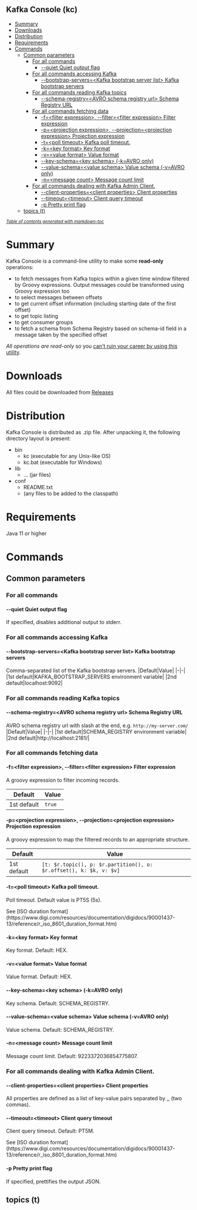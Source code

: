 Kafka Console (kc)
------------------

- [Summary](#summary)
- [Downloads](#downloads)
- [Distribution](#distribution)
- [Requirements](#requirements)
- [Commands](#commands)
  * [Common parameters](#common-parameters)
    + [For all commands](#for-all-commands)
      - [--quiet Quiet output flag](#--quiet-quiet-output-flag)
    + [For all commands accessing Kafka](#for-all-commands-accessing-kafka)
      - [--bootstrap-servers=\<Kafka bootstrap server list> Kafka bootstrap servers](#--bootstrap-servers---kafka-bootstrap-server-list--kafka-bootstrap-servers)
    + [For all commands reading Kafka topics](#for-all-commands-reading-kafka-topics)
      - [--schema-registry=\<AVRO schema registry url> Schema Registry URL](#--schema-registry---avro-schema-registry-url--schema-registry-url)
    + [For all commands fetching data](#for-all-commands-fetching-data)
      - [-f=\<filter expression>, --filter=\<filter expression> Filter expression](#-f---filter-expression-----filter---filter-expression--filter-expression)
      - [-p=\<projection expression>, --projection=\<projection expression> Projection expression](#-p---projection-expression-----projection---projection-expression--projection-expression)
      - [-t=\<poll timeout> Kafka poll timeout.](#-t---poll-timeout--kafka-poll-timeout)
      - [-k=\<key format> Key format](#-k---key-format--key-format)
      - [-v=\<value format> Value format](#-v---value-format--value-format)
      - [--key-schema=\<key schema> (-k=AVRO only)](#--key-schema---key-schema----k-avro-only-)
      - [--value-schema=\<value schema> Value schema (-v=AVRO only)](#--value-schema---value-schema--value-schema---v-avro-only-)
      - [-n=\<message count> Message count limit](#-n---message-count--message-count-limit)
    + [For all commands dealing with Kafka Admin Client.](#for-all-commands-dealing-with-kafka-admin-client)
      - [--client-properties=\<client properties> Client properties](#--client-properties---client-properties--client-properties)
      - [--timeout=\<timeout> Client query timeout](#--timeout---timeout--client-query-timeout)
      - [-p Pretty print flag](#-p-pretty-print-flag)
  * [topics (t)](#topics--t-)

<small><i><a href='http://ecotrust-canada.github.io/markdown-toc/'>Table of contents generated with markdown-toc</a></i></small>

# Summary

Kafka Console is a command-line utility to make some **read-only** operations:
* to fetch messages from Kafka topics within a given time window filtered by Groovy expressions. Output messages could be transformed using Groovy expression too
* to select messages between offsets
* to get current offset information (including starting date of the first offset)
* to get topic listing
* to get consumer groups
* to fetch a schema from Schema Registry based on schema-id field in a message taken by the specified offset

*All operations are read-only* so you <u>can't ruin your career by using this utility</u>.

# Downloads

All files could be downloaded from [Releases](https://github.com/dzmauchy/kc/releases)

# Distribution

Kafka Console is distributed as .zip file. After unpacking it, the following directory layout is present:
* bin
  * kc (executable for any Unix-like OS)
  * kc.bat (executable for Windows)
* lib
  * ... (jar files)
* conf
  * README.txt
  * (any files to be added to the classpath)

# Requirements

Java 11 or higher

# Commands

## Common parameters

### For all commands

#### --quiet Quiet output flag

If specified, disables additional output to stderr.

### For all commands accessing Kafka

#### --bootstrap-servers=\<Kafka bootstrap server list> Kafka bootstrap servers
Comma-separated list of the Kafka bootstrap servers.
|Default|Value|
|-|-|
|1st default|KAFKA_BOOTSTRAP_SERVERS environment variable|
|2nd default|localhost:9092|

### For all commands reading Kafka topics

#### --schema-registry=\<AVRO schema registry url> Schema Registry URL
AVRO schema registry url with slash at the end, e.g. ```http://my-server.com/```
|Default|Value|
|-|-|
|1st default|SCHEMA_REGISTRY environment variable|
|2nd default|http://localhost:2181/|

### For all commands fetching data

#### -f=\<filter expression>, --filter=\<filter expression> Filter expression

A groovy expression to filter incoming records.

|Default|Value|
|-|-|
|1st default|```true```|

#### -p=\<projection expression>, --projection=\<projection expression> Projection expression

A groovy expression to map the filtered records to an appropriate structure.

|Default|Value|
|-|-|
|1st default|```[t: $r.topic(), p: $r.partition(), o: $r.offset(), k: $k, v: $v]```|

#### -t=\<poll timeout> Kafka poll timeout.

Poll timeout.
Default value is PT5S (5s).
<p>See [ISO duration format](https://www.digi.com/resources/documentation/digidocs/90001437-13/reference/r_iso_8601_duration_format.htm)</p>

#### -k=\<key format> Key format

Key format. Default: HEX.

#### -v=\<value format> Value format

Value format. Default: HEX.

#### --key-schema=\<key schema> (-k=AVRO only)

Key schema. Default: SCHEMA_REGISTRY.

#### --value-schema=\<value schema> Value schema (-v=AVRO only)

Value schema. Default: SCHEMA_REGISTRY.

#### -n=\<message count> Message count limit

Message count limit. Default: 9223372036854775807.

### For all commands dealing with Kafka Admin Client.

#### --client-properties=\<client properties> Client properties

All properties are defined as a list of key-value pairs separated by ,, (two commas).

#### --timeout=\<timeout> Client query timeout

Client query timeout. Default: PT5M.
<p>See [ISO duration format](https://www.digi.com/resources/documentation/digidocs/90001437-13/reference/r_iso_8601_duration_format.htm)</p>

#### -p Pretty print flag

If specified, prettifies the output JSON.

## topics (t)